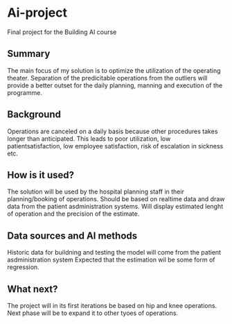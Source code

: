 # Ai-project

Final project for the Building AI course

## Summary

The main focus of my solution is to optimize the utilization of the operating theater. Separation of the predicitable operations from the outliers will provide a better outset 
for the daily planning, manning and execution of the programme.

## Background

Operations are canceled on a daily basis because other procedures takes longer than anticipated. This leads to poor utilization, low patientsatisfaction, low employee 
satisfaction, risk of escalation in sickness etc. 

## How is it used?

The solution will be used by the hospital planning staff in their planning/booking of operations. Should be based on realtime data and draw data from the patient asdministration 
systems. Will display estimated lenght of operation and the precision of the estimate.

## Data sources and AI methods

Historic data for buildning and testing the model will come from the patient asdministration system
Expected that the estimation wil be some form of regression. 

## What next?

The project will in its first iterations be based on hip and knee operations. Next phase will be to expand it to other tyoes of operations.

